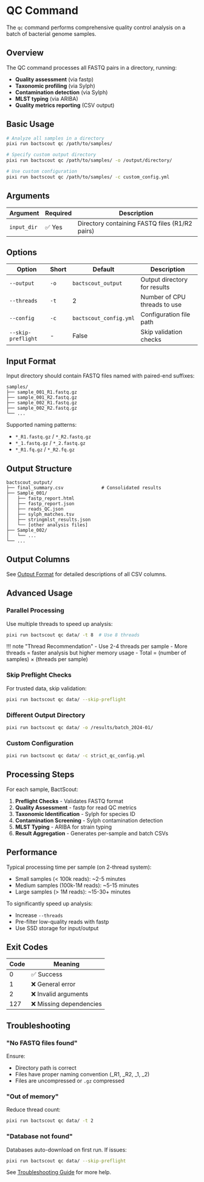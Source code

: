 # QC Command

The `qc` command performs comprehensive quality control analysis on a batch of bacterial genome samples.

## Overview

The QC command processes all FASTQ pairs in a directory, running:
- **Quality assessment** (via fastp)
- **Taxonomic profiling** (via Sylph)
- **Contamination detection** (via Sylph)
- **MLST typing** (via ARIBA)
- **Quality metrics reporting** (CSV output)

## Basic Usage

```bash
# Analyze all samples in a directory
pixi run bactscout qc /path/to/samples/

# Specify custom output directory
pixi run bactscout qc /path/to/samples/ -o /output/directory/

# Use custom configuration
pixi run bactscout qc /path/to/samples/ -c custom_config.yml
```

## Arguments

| Argument | Required | Description |
|----------|----------|-------------|
| `input_dir` | ✅ Yes | Directory containing FASTQ files (R1/R2 pairs) |

## Options

| Option | Short | Default | Description |
|--------|-------|---------|-------------|
| `--output` | `-o` | `bactscout_output` | Output directory for results |
| `--threads` | `-t` | 2 | Number of CPU threads to use |
| `--config` | `-c` | `bactscout_config.yml` | Configuration file path |
| `--skip-preflight` | - | False | Skip validation checks |

## Input Format

Input directory should contain FASTQ files named with paired-end suffixes:

```
samples/
├── sample_001_R1.fastq.gz
├── sample_001_R2.fastq.gz
├── sample_002_R1.fastq.gz
├── sample_002_R2.fastq.gz
└── ...
```

Supported naming patterns:
- `*_R1.fastq.gz` / `*_R2.fastq.gz`
- `*_1.fastq.gz` / `*_2.fastq.gz`
- `*_R1.fq.gz` / `*_R2.fq.gz`

## Output Structure

```
bactscout_output/
├── final_summary.csv              # Consolidated results
├── Sample_001/
│   ├── fastp_report.html
│   ├── fastp_report.json
│   ├── reads_QC.json
│   ├── sylph_matches.tsv
│   ├── stringmlst_results.json
│   └── [other analysis files]
├── Sample_002/
│   └── ...
└── ...
```

## Output Columns

See [Output Format](../usage/output-format.md) for detailed descriptions of all CSV columns.

## Advanced Usage

### Parallel Processing

Use multiple threads to speed up analysis:

```bash
pixi run bactscout qc data/ -t 8  # Use 8 threads
```

!!! note "Thread Recommendation"
    - Use 2-4 threads per sample
    - More threads = faster analysis but higher memory usage
    - Total = (number of samples) × (threads per sample)

### Skip Preflight Checks

For trusted data, skip validation:

```bash
pixi run bactscout qc data/ --skip-preflight
```

### Different Output Directory

```bash
pixi run bactscout qc data/ -o /results/batch_2024-01/
```

### Custom Configuration

```bash
pixi run bactscout qc data/ -c strict_qc_config.yml
```

## Processing Steps

For each sample, BactScout:

1. **Preflight Checks** - Validates FASTQ format
2. **Quality Assessment** - fastp for read QC metrics
3. **Taxonomic Identification** - Sylph for species ID
4. **Contamination Screening** - Sylph contamination detection
5. **MLST Typing** - ARIBA for strain typing
6. **Result Aggregation** - Generates per-sample and batch CSVs

## Performance

Typical processing time per sample (on 2-thread system):
- Small samples (< 100k reads): ~2-5 minutes
- Medium samples (100k-1M reads): ~5-15 minutes
- Large samples (> 1M reads): ~15-30+ minutes

To significantly speed up analysis:
- Increase `--threads`
- Pre-filter low-quality reads with fastp
- Use SSD storage for input/output

## Exit Codes

| Code | Meaning |
|------|---------|
| 0 | ✅ Success |
| 1 | ❌ General error |
| 2 | ❌ Invalid arguments |
| 127 | ❌ Missing dependencies |

## Troubleshooting

### "No FASTQ files found"

Ensure:
- Directory path is correct
- Files have proper naming convention (_R1, _R2, _1, _2)
- Files are uncompressed or `.gz` compressed

### "Out of memory"

Reduce thread count:
```bash
pixi run bactscout qc data/ -t 2
```

### "Database not found"

Databases auto-download on first run. If issues:
```bash
pixi run bactscout qc data/ --skip-preflight
```

See [Troubleshooting Guide](../guide/troubleshooting.md) for more help.
